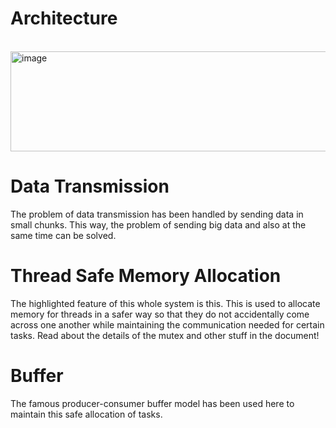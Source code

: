 # Architecture
<br>

<img width="729" height="160" alt="image" src="https://github.com/user-attachments/assets/a9bfef26-8015-428a-82d5-cfa60afd9ba9" />

# Data Transmission
The problem of data transmission has been handled by sending data in small chunks. This way, the problem of sending big data and also at the same time can be solved.

# Thread Safe Memory Allocation
The highlighted feature of this whole system is this. This is used to allocate memory for threads in a safer way so that they do not accidentally come across one another while maintaining the communication needed for certain tasks. Read about the details of the mutex and other stuff in the document!

# Buffer
The famous producer-consumer buffer model has been used here to maintain this safe allocation of tasks. 

